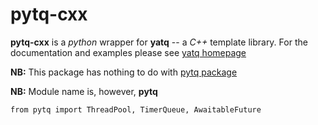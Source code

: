 # pytq-cxx
**pytq-cxx** is a _python_ wrapper for **yatq** -- a _C++_ template library. For the documentation and examples please
see [yatq homepage](https://github.com/vaganov/yatq)

**NB:** This package has nothing to do with [pytq package](https://pypi.org/project/pytq)

**NB:** Module name is, however, **pytq**

    from pytq import ThreadPool, TimerQueue, AwaitableFuture
